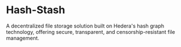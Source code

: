 # Hash-Stash
A decentralized file storage solution built on Hedera's hash graph technology, offering secure, transparent, and censorship-resistant file management.
